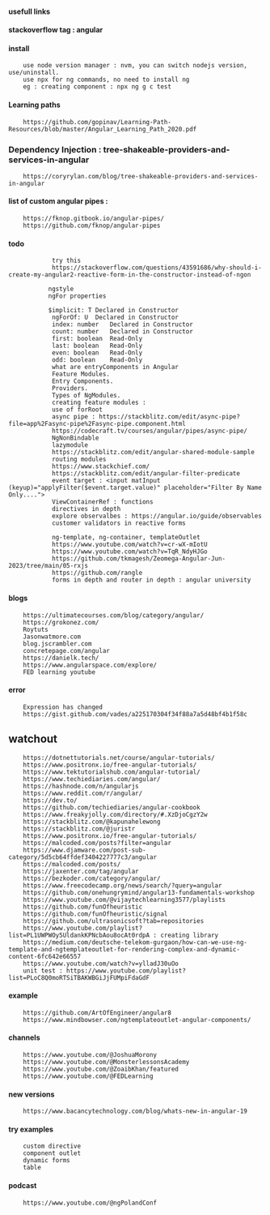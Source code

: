#### usefull links 

#### stackoverflow tag : angular

#### install

        use node version manager : nvm, you can switch nodejs version, use/uninstall. 
        use npx for ng commands, no need to install ng
        eg : creating component : npx ng g c test

#### Learning paths

        https://github.com/gopinav/Learning-Path-Resources/blob/master/Angular_Learning_Path_2020.pdf

### Dependency Injection : tree-shakeable-providers-and-services-in-angular

        https://coryrylan.com/blog/tree-shakeable-providers-and-services-in-angular
        
#### list of custom angular pipes : 
        
        https://fknop.gitbook.io/angular-pipes/
        https://github.com/fknop/angular-pipes


#### todo
                try this
                https://stackoverflow.com/questions/43591686/why-should-i-create-my-angular2-reactive-form-in-the-constructor-instead-of-ngon
        
               ngstyle
               ngFor properties
               
               $implicit: T	Declared in Constructor
                ngForOf: U	Declared in Constructor
                index: number	Declared in Constructor
                count: number	Declared in Constructor
                first: boolean	Read-Only
                last: boolean	Read-Only
                even: boolean	Read-Only
                odd: boolean	Read-Only
                what are entryComponents in Angular
                Feature Modules.
                Entry Components.
                Providers.
                Types of NgModules.
                creating feature modules : 
                use of forRoot
                async pipe : https://stackblitz.com/edit/async-pipe?file=app%2Fasync-pipe%2Fasync-pipe.component.html
                https://codecraft.tv/courses/angular/pipes/async-pipe/
                NgNonBindable
                lazymodule
                https://stackblitz.com/edit/angular-shared-module-sample
                routing modules
                https://www.stackchief.com/
                https://stackblitz.com/edit/angular-filter-predicate  
                event target : <input matInput (keyup)="applyFilter($event.target.value)" placeholder="Filter By Name Only....">
                ViewContainerRef : functions 
                directives in depth
                explore observalbes : https://angular.io/guide/observables
                customer validators in reactive forms

                ng-template, ng-container, templateOutlet
                https://www.youtube.com/watch?v=cr-wX-mIotU
                https://www.youtube.com/watch?v=TqR_NdyHJGo
                https://github.com/tkmagesh/Zeomega-Angular-Jun-2023/tree/main/05-rxjs
                https://github.com/rangle
                forms in depth and router in depth : angular university

#### blogs

        https://ultimatecourses.com/blog/category/angular/
        https://grokonez.com/
        Roytuts
        Jasonwatmore.com
        blog.jscrambler.com
        concretepage.com/angular
        https://danielk.tech/
        https://www.angularspace.com/explore/
        FED learning youtube

#### error

        Expression has changed
        https://gist.github.com/vades/a225170304f34f88a7a5d48bf4b1f58c

## watchout 

        https://dotnettutorials.net/course/angular-tutorials/
        https://www.positronx.io/free-angular-tutorials/
        https://www.tektutorialshub.com/angular-tutorial/
        https://www.techiediaries.com/angular/
        https://hashnode.com/n/angularjs
        https://www.reddit.com/r/angular/
        https://dev.to/
        https://github.com/techiediaries/angular-cookbook
        https://www.freakyjolly.com/directory/#.XzDjoCgzY2w
        https://stackblitz.com/@kapunahelewong
        https://stackblitz.com/@juristr
        https://www.positronx.io/free-angular-tutorials/
        https://malcoded.com/posts?filter=angular
        https://www.djamware.com/post-sub-category/5d5cb64ffdef3404227777c3/angular
        https://malcoded.com/posts/
        https://jaxenter.com/tag/angular
        https://bezkoder.com/category/angular/
        https://www.freecodecamp.org/news/search/?query=angular
        https://github.com/onehungrymind/angular13-fundamentals-workshop
        https://www.youtube.com/@vijaytechlearning3577/playlists
        https://github.com/funOfheuristic
        https://github.com/funOfheuristic/signal
        https://github.com/ultrasonicsoft?tab=repositories
        https://www.youtube.com/playlist?list=PL1UWPWOy5UldankKPNcbAou8ocAt0rdpA : creating library
        https://medium.com/deutsche-telekom-gurgaon/how-can-we-use-ng-template-and-ngtemplateoutlet-for-rendering-complex-and-dynamic-content-6fc642e66557
        https://www.youtube.com/watch?v=ylladJ30uOo
        unit test : https://www.youtube.com/playlist?list=PLoC8Q0moRTSiTBAKWBGiJjFUMpiFdaGdF
        
#### example

        https://github.com/ArtOfEngineer/angular8
        https://www.mindbowser.com/ngtemplateoutlet-angular-components/

#### channels

        https://www.youtube.com/@JoshuaMorony
        https://www.youtube.com/@MonsterlessonsAcademy
        https://www.youtube.com/@ZoaibKhan/featured
        https://www.youtube.com/@FEDLearning

#### new versions

        https://www.bacancytechnology.com/blog/whats-new-in-angular-19

#### try examples

        custom directive
        component outlet
        dynamic forms
        table
        
#### podcast

        https://www.youtube.com/@ngPolandConf
